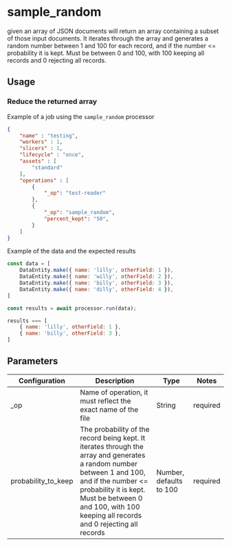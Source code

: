 # sample_random

given an array of JSON documents will return an array containing a subset of those input documents.  It iterates through the array and generates a random number between 1 and 100 for each record, and if the number <= probability it is kept. Must be between 0 and 100, with 100 keeping all records and 0 rejecting all records.

## Usage

### Reduce the returned array

Example of a job using the `sample_random` processor

```json
{
    "name" : "testing",
    "workers" : 1,
    "slicers" : 1,
    "lifecycle" : "once",
    "assets" : [
        "standard"
    ],
    "operations" : [
        {
            "_op": "test-reader"
        },
        {
            "_op": "sample_random",
            "percent_kept": "50",
        }
    ]
}

```

Example of the data and the expected results

```javascript
const data = [
    DataEntity.make({ name: 'lilly', otherField: 1 }),
    DataEntity.make({ name: 'willy', otherField: 2 }),
    DataEntity.make({ name: 'billy', otherField: 3 }),
    DataEntity.make({ name: 'dilly', otherField: 4 }),
]

const results = await processor.run(data);

results === [
    { name: 'lilly', otherField: 1 },
    { name: 'billy', otherField: 3 },
]
```

## Parameters

| Configuration | Description                                                   | Type   | Notes                        |
| ------------- | ------------------------------------------------------------- | ------ | ---------------------------- |
| _op           | Name of operation, it must reflect the exact name of the file | String | required |
| probability_to_keep   | The probability of the record being kept. It iterates through the array and generates a random number between 1 and 100, and if the number <= probability it is kept. Must be between 0 and 100, with 100 keeping all records and 0 rejecting all records | Number, defaults to 100 | required |
